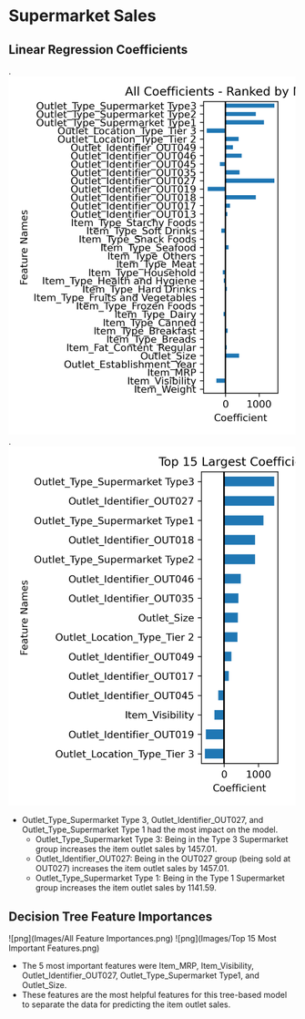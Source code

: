 # Supermarket Sales
 
## Linear Regression Coefficients

.![png](./Images/All%20Coefficients.png)
.![png](./Images/Top%2015%20Largest%20Coefficients.png)

- Outlet_Type_Supermarket Type 3, Outlet_Identifier_OUT027, and Outlet_Type_Supermarket Type 1 had the most impact on the model.
    - Outlet_Type_Supermarket Type 3: Being in the Type 3 Supermarket group increases the item outlet sales by 1457.01.
    - Outlet_Identifier_OUT027: Being in the OUT027 group (being sold at OUT027) increases the item outlet sales by 1457.01.
    - Outlet_Type_Supermarket Type 1: Being in the Type 1 Supermarket group increases the item outlet sales by 1141.59.
    
## Decision Tree Feature Importances

![png](Images/All Feature Importances.png)
![png](Images/Top 15 Most Important Features.png)

- The 5 most important features were Item_MRP, Item_Visibility, Outlet_Identifier_OUT027, Outlet_Type_Supermarket Type1, and Outlet_Size.
- These features are the most helpful features for this tree-based model to separate the data for predicting the item outlet sales.